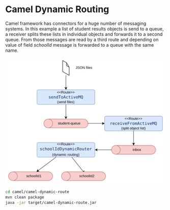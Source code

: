 # Camel Dynamic Routing
Camel framework has connectors for a huge number of messaging systems. In this example a list of student results objects is send to a queue, a receiver splits these lists in individual objects and forwards it to a second queue. From those messages are read by a third route and depending on value of field _schoolId_ message is forwarded to a queue with the same name.

![Route](../../img/camel-routing01.png)

```bash
cd camel/camel-dynamic-route
mvn clean package
java -jar target/camel-dynamic-route.jar
```